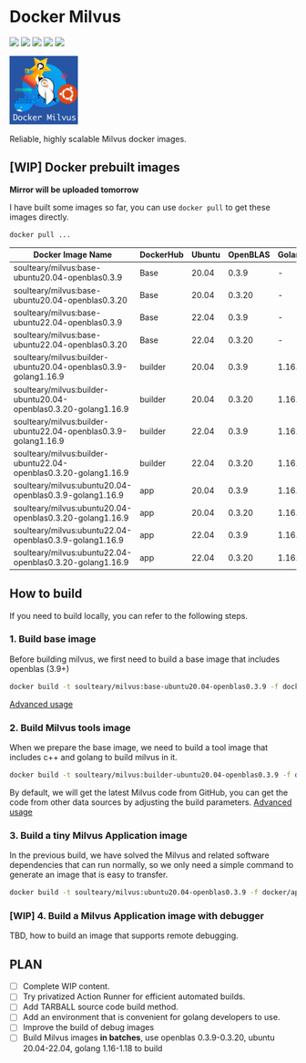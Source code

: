 # Docker Milvus

![](https://img.shields.io/badge/Ubuntu-20.04-orange) ![](https://img.shields.io/badge/Ubuntu-22.04-orange) ![](https://img.shields.io/badge/OpenBLAS-0.3.9-red) ![](https://img.shields.io/badge/OpenBLAS-0.3.20-red) ![](https://img.shields.io/badge/Docker-latest-blue) 

<img src="images/logo.jpg" width="120"/>

Reliable, highly scalable Milvus docker images.

## [WIP] Docker prebuilt images

**Mirror will be uploaded tomorrow**

I have built some images so far, you can use `docker pull` to get these images directly.

```bash
docker pull ...
```

<table>
<thead>
<tr><th>Docker Image Name</th><th>DockerHub</th><th>Ubuntu</th><th>OpenBLAS</th><th>Golang</th></tr>
</thead><tbody>
<tr><td>soulteary/milvus:base-ubuntu20.04-openblas0.3.9</td><td>Base</td><td>20.04</td><td>0.3.9</td><td>-</td></tr>
<tr><td>soulteary/milvus:base-ubuntu20.04-openblas0.3.20</td><td>Base</td><td>20.04</td><td>0.3.20</td><td>-</td></tr>
<tr><td>soulteary/milvus:base-ubuntu22.04-openblas0.3.9</td><td>Base</td><td>22.04</td><td>0.3.9</td><td>-</td></tr>
<tr><td>soulteary/milvus:base-ubuntu22.04-openblas0.3.20</td><td>Base</td><td>22.04</td><td>0.3.20</td><td>-</td></tr>
<tr><td>soulteary/milvus:builder-ubuntu20.04-openblas0.3.9-golang1.16.9</td><td>builder</td><td>20.04</td><td>0.3.9</td><td>1.16.9</td></tr>
<tr><td>soulteary/milvus:builder-ubuntu20.04-openblas0.3.20-golang1.16.9</td><td>builder</td><td>20.04</td><td>0.3.20</td><td>1.16.9</td></tr>
<tr><td>soulteary/milvus:builder-ubuntu22.04-openblas0.3.9-golang1.16.9</td><td>builder</td><td>22.04</td><td>0.3.9</td><td>1.16.9</td></tr>
<tr><td>soulteary/milvus:builder-ubuntu22.04-openblas0.3.20-golang1.16.9</td><td>builder</td><td>22.04</td><td>0.3.20</td><td>1.16.9</td></tr>
<tr><td>soulteary/milvus:ubuntu20.04-openblas0.3.9-golang1.16.9</td><td>app</td><td>20.04</td><td>0.3.9</td><td>1.16.9</td></tr>
<tr><td>soulteary/milvus:ubuntu20.04-openblas0.3.20-golang1.16.9</td><td>app</td><td>20.04</td><td>0.3.20</td><td>1.16.9</td></tr>
<tr><td>soulteary/milvus:ubuntu22.04-openblas0.3.9-golang1.16.9</td><td>app</td><td>22.04</td><td>0.3.9</td><td>1.16.9</td></tr>
<tr><td>soulteary/milvus:ubuntu22.04-openblas0.3.20-golang1.16.9</td><td>app</td><td>22.04</td><td>0.3.20</td><td>1.16.9</td></tr>
</tbody></table>

## How to build

If you need to build locally, you can refer to the following steps.
### 1. Build base image

Before building milvus, we first need to build a base image that includes openblas (3.9+)

```bash
docker build -t soulteary/milvus:base-ubuntu20.04-openblas0.3.9 -f docker/base/Dockerfile .
```

[Advanced usage](./docs/01.build-openblas.md)

### 2. Build Milvus tools image

When we prepare the base image, we need to build a tool image that includes c++ and golang to build milvus in it.

```bash
docker build -t soulteary/milvus:builder-ubuntu20.04-openblas0.3.9 -f docker/builder/Dockerfile .
```

By default, we will get the latest Milvus code from GitHub, you can get the code from other data sources by adjusting the build parameters. [Advanced usage](./docs/02.build-builder.md)

### 3. Build a tiny Milvus Application image

In the previous build, we have solved the Milvus and related software dependencies that can run normally, so we only need a simple command to generate an image that is easy to transfer.

```bash
docker build -t soulteary/milvus:ubuntu20.04-openblas0.3.9 -f docker/app/Dockerfile .
```

### [WIP] 4. Build a Milvus Application image with debugger

TBD, how to build an image that supports remote debugging.


## PLAN

- [ ] Complete WIP content.
- [ ] Try privatized Action Runner for efficient automated builds.
- [ ] Add TARBALL source code build method.
- [ ] Add an environment that is convenient for golang developers to use.
- [ ] Improve the build of debug images
- [ ] Build Milvus images **in batches**, use openblas 0.3.9-0.3.20, ubuntu 20.04-22.04, golang 1.16-1.18 to build
